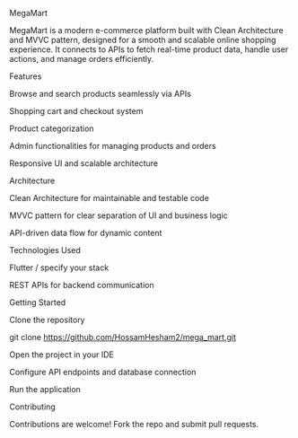 MegaMart

MegaMart is a modern e-commerce platform built with Clean Architecture and MVVC pattern, designed for a smooth and scalable online shopping experience. It connects to APIs to fetch real-time product data, handle user actions, and manage orders efficiently.

Features

Browse and search products seamlessly via APIs

Shopping cart and checkout system

Product categorization

Admin functionalities for managing products and orders

Responsive UI and scalable architecture

Architecture

Clean Architecture for maintainable and testable code

MVVC pattern for clear separation of UI and business logic

API-driven data flow for dynamic content

Technologies Used

Flutter / specify your stack

REST APIs for backend communication

Getting Started

Clone the repository

git clone https://github.com/HossamHesham2/mega_mart.git


Open the project in your IDE

Configure API endpoints and database connection

Run the application

Contributing

Contributions are welcome! Fork the repo and submit pull requests.

